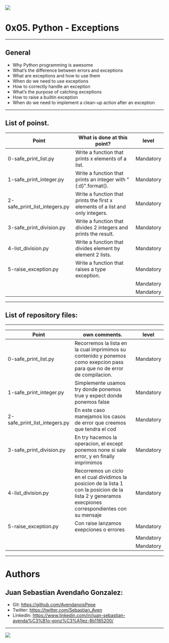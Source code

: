 ![](https://res.cloudinary.com/practicaldev/image/fetch/s--JjLMNggV--/c_imagga_scale,f_auto,fl_progressive,h_420,q_auto,w_1000/https://dev-to-uploads.s3.amazonaws.com/i/ghzlcv0gkpzitutuohd3.png)

# 0x05. Python - Exceptions

------------

## General
- Why Python programming is awesome
- What’s the difference between errors and exceptions
- What are exceptions and how to use them
- When do we need to use exceptions
- How to correctly handle an exception
- What’s the purpose of catching exceptions
- How to raise a builtin exception
- When do we need to implement a clean-up action after an exception

------------

## List of poinst.

|  Point | What is done at this point? | level |
| ------------ | ------------ | ------------ |
| 0-safe_print_list.py | Write a function that prints x elements of a list. | Mandatory |
| 1-safe_print_integer.py  | Write a function that prints an integer with "{:d}".format(). | Mandatory |
| 2-safe_print_list_integers.py | Write a function that prints the first x elements of a list and only integers. | Mandatory |
| 3-safe_print_division.py | Write a function that divides 2 integers and prints the result. | Mandatory |
| 4-list_division.py | Write a function that divides element by element 2 lists. | Mandatory |
| 5-raise_exception.py | Write a function that raises a type exception. | Mandatory |
|  |  | Mandatory |
|  |  | Mandatory |

------------

## List of repository files:

------------

|  Point | own comments.  | level |
| ------------ | ------------ | ------------ |
| 0-safe_print_list.py | Recorremos la lista en la cual imprimimos su contenido y ponemos como exepcion pass para que no de error de compilacion. | Mandatory |
| 1-safe_print_integer.py | Simplemente usamos try donde ponemos true y expect donde ponemos false | Mandatory |
| 2-safe_print_list_integers.py | En este caso manejamos los casos de error que creemos que tendra el cod | Mandatory |
| 3-safe_print_division.py | En try hacemos la operacion, el except ponemos none si sale error, y en finally imprimimos | Mandatory |
| 4-list_division.py | Recorremos un ciclo en el cual dividimos la posicion de la lista 1 con la posicion de la lista 2 y generamos execpiones correspondientes con su mensaje | Mandatory |
| 5-raise_exception.py | Con raise lanzamos exepciones o errores | Mandatory |
|  |  | Mandatory |
|  |  | Mandatory |

------------

# Authors


## Juan Sebastian Avendaño Gonzalez:
- Git: https://github.com/AvendanoisPepe
- Twitter: https://twitter.com/Sebastian_Aven
- Linkedin: https://www.linkedin.com/in/juan-sebastian-avenda%C3%B1o-gonz%C3%A1lez-8b1185200/
------------


![](https://scontent.fbog4-2.fna.fbcdn.net/v/t39.30808-6/269979152_3079620875635955_1447984171838636696_n.jpg?_nc_cat=108&_nc_rgb565=1&ccb=1-5&_nc_sid=730e14&_nc_ohc=CAiQW7lFwA0AX_Bsj0u&_nc_ht=scontent.fbog4-2.fna&oh=00_AT8SINudsczyjmtt5FufG1BFt-3EYn7XiEQ3t3Cx8dgc9Q&oe=61E4D79E)
